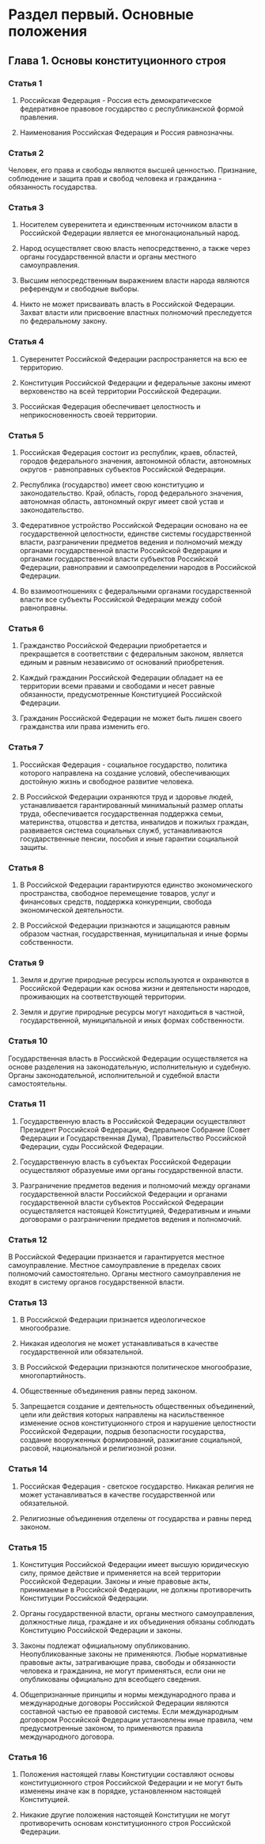 # Раздел первый. Основные положения #

## Глава 1. Основы конституционного строя ##

### Статья 1 ###

1. Российская Федерация - Россия есть демократическое федеративное правовое государство с 
республиканской формой правления.

2. Наименования Российская Федерация и Россия равнозначны.

### Статья 2 ###

Человек, его права и свободы являются высшей ценностью. Признание, соблюдение и защита прав и 
свобод человека и гражданина - обязанность государства.

### Статья 3 ###

1. Носителем суверенитета и единственным источником власти в Российской Федерации является ее 
многонациональный народ.

2. Народ осуществляет свою власть непосредственно, а также через органы государственной власти и 
органы местного самоуправления.

3. Высшим непосредственным выражением власти народа являются референдум и свободные выборы.

4. Никто не может присваивать власть в Российской Федерации. Захват власти или присвоение властных 
полномочий преследуется по федеральному закону.

### Статья 4 ###

1. Суверенитет Российской Федерации распространяется на всю ее территорию.

2. Конституция Российской Федерации и федеральные законы имеют верховенство на всей территории 
Российской Федерации.

3. Российская Федерация обеспечивает целостность и неприкосновенность своей территории.

### Статья 5 ###

1. Российская Федерация состоит из республик, краев, областей, городов федерального значения, 
автономной области, автономных округов - равноправных субъектов Российской Федерации.

2. Республика (государство) имеет свою конституцию и законодательство. Край, область, город 
федерального значения, автономная область, автономный округ имеет свой устав и законодательство.

3. Федеративное устройство Российской Федерации основано на ее государственной целостности, 
единстве системы государственной власти, разграничении предметов ведения и полномочий между 
органами государственной власти Российской Федерации и органами государственной власти субъектов 
Российской Федерации, равноправии и самоопределении народов в Российской Федерации.

4. Во взаимоотношениях с федеральными органами государственной власти все субъекты Российской 
Федерации между собой равноправны.

### Статья 6 ###

1. Гражданство Российской Федерации приобретается и прекращается в соответствии с федеральным 
законом, является единым и равным независимо от оснований приобретения.

2. Каждый гражданин Российской Федерации обладает на ее территории всеми правами и свободами и 
несет равные обязанности, предусмотренные Конституцией Российской Федерации.

3. Гражданин Российской Федерации не может быть лишен своего гражданства или права изменить его.

### Статья 7 ###

1. Российская Федерация - социальное государство, политика которого направлена на создание условий, 
обеспечивающих достойную жизнь и свободное развитие человека.

2. В Российской Федерации охраняются труд и здоровье людей, устанавливается гарантированный 
минимальный размер оплаты труда, обеспечивается государственная поддержка семьи, материнства, 
отцовства и детства, инвалидов и пожилых граждан, развивается система социальных служб, 
устанавливаются государственные пенсии, пособия и иные гарантии социальной защиты.

### Статья 8 ###

1. В Российской Федерации гарантируются единство экономического пространства, свободное перемещение 
товаров, услуг и финансовых средств, поддержка конкуренции, свобода экономической деятельности.

2. В Российской Федерации признаются и защищаются равным образом частная, государственная, 
муниципальная и иные формы собственности.

### Статья 9 ###

1. Земля и другие природные ресурсы используются и охраняются в Российской Федерации как основа 
жизни и деятельности народов, проживающих на соответствующей территории.

2. Земля и другие природные ресурсы могут находиться в частной, государственной, муниципальной и 
иных формах собственности.

### Статья 10 ###

Государственная власть в Российской Федерации осуществляется на основе разделения на 
законодательную, исполнительную и судебную. Органы законодательной, исполнительной и судебной 
власти самостоятельны.

### Статья 11 ###

1. Государственную власть в Российской Федерации осуществляют Президент Российской Федерации, 
Федеральное Собрание (Совет Федерации и Государственная Дума), Правительство Российской Федерации, 
суды Российской Федерации.

2. Государственную власть в субъектах Российской Федерации осуществляют образуемые ими органы 
государственной власти.

3. Разграничение предметов ведения и полномочий между органами государственной власти Российской 
Федерации и органами государственной власти субъектов Российской Федерации осуществляется настоящей 
Конституцией, Федеративным и иными договорами о разграничении предметов ведения и полномочий.

### Статья 12 ###

В Российской Федерации признается и гарантируется местное самоуправление. Местное самоуправление в 
пределах своих полномочий самостоятельно. Органы местного самоуправления не входят в систему 
органов государственной власти.

### Статья 13 ###

1. В Российской Федерации признается идеологическое многообразие.

2. Никакая идеология не может устанавливаться в качестве государственной или обязательной.

3. В Российской Федерации признаются политическое многообразие, многопартийность.

4. Общественные объединения равны перед законом.

5. Запрещается создание и деятельность общественных объединений, цели или действия которых 
направлены на насильственное изменение основ конституционного строя и нарушение целостности 
Российской Федерации, подрыв безопасности государства, создание вооруженных формирований, 
разжигание социальной, расовой, национальной и религиозной розни.

### Статья 14 ###

1. Российская Федерация - светское государство. Никакая религия не может устанавливаться в качестве 
государственной или обязательной.

2. Религиозные объединения отделены от государства и равны перед законом.

### Статья 15 ###

1. Конституция Российской Федерации имеет высшую юридическую силу, прямое действие и применяется на 
всей территории Российской Федерации. Законы и иные правовые акты, принимаемые в Российской 
Федерации, не должны противоречить Конституции Российской Федерации.

2. Органы государственной власти, органы местного самоуправления, должностные лица, граждане и их 
объединения обязаны соблюдать Конституцию Российской Федерации и законы.

3. Законы подлежат официальному опубликованию. Неопубликованные законы не применяются. Любые 
нормативные правовые акты, затрагивающие права, свободы и обязанности человека и гражданина, не 
могут применяться, если они не опубликованы официально для всеобщего сведения.

4. Общепризнанные принципы и нормы международного права и международные договоры Российской 
Федерации являются составной частью ее правовой системы. Если международным договором Российской 
Федерации установлены иные правила, чем предусмотренные законом, то применяются правила 
международного договора.

### Статья 16 ###

1. Положения настоящей главы Конституции составляют основы конституционного строя Российской 
Федерации и не могут быть изменены иначе как в порядке, установленном настоящей Конституцией.

2. Никакие другие положения настоящей Конституции не могут противоречить основам конституционного 
строя Российской Федерации.